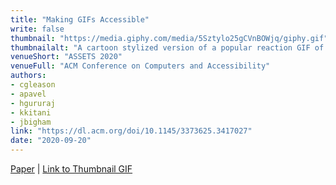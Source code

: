 ```yaml
---
title: "Making GIFs Accessible"
write: false
thumbnail: "https://media.giphy.com/media/5Sztylo25gCVnBOWjq/giphy.gif"
thumbnailalt: "A cartoon stylized version of a popular reaction GIF of Oprah Winfrey shrugging. She turns to look to the camera, glances to the side, stares at the camera, then shrugs with her palms up."
venueShort: "ASSETS 2020"
venueFull: "ACM Conference on Computers and Accessibility"
authors:
- cgleason
- apavel
- hgururaj
- kkitani
- jbigham
link: "https://dl.acm.org/doi/10.1145/3373625.3417027"
date: "2020-09-20"
---
```


[Paper][1] | [Link to Thumbnail GIF][2]

[1]: https://dl.acm.org/doi/10.1145/3373625.3417027
[2]: https://media.giphy.com/media/5Sztylo25gCVnBOWjq/giphy.gif
